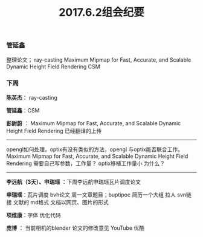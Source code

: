 ﻿---
title: 2017.6.2组会纪要 
---


### 管延鑫
整理论文；
ray-casting
Maximum Mipmap for Fast, Accurate, and Scalable Dynamic Height Field Rendering
CSM
### 下周
**陈英杰**： ray-casting

**管延鑫**：CSM 

**彭尉蔚** ： Maximum Mipmap for Fast, Accurate, and Scalable Dynamic Height Field Rendering 已经翻译的上传

----------


opengl如何处理，optix有没有类似的方法，opengl 与optix能否联合工作。
Maximum Mipmap for Fast, Accurate, and Scalable Dynamic Height Field Rendering  需要自己写参数，工作量？
optix移植工作量小 为什么？

----------


**李远航（3天）、申瑞瑶** ：下周李远航申瑞瑶瓦片调度论文 

**申瑞瑶**：瓦片调度 bvh论文  周一文章题目；buptipoc 简历一个大组  拉人 svn链接  文献的  md格式 文档以网页、图片的形式

**项维康**：字体  优化代码

**庞博** ： 当前相机的blender 论文的修改意见 YouTube 优酷
